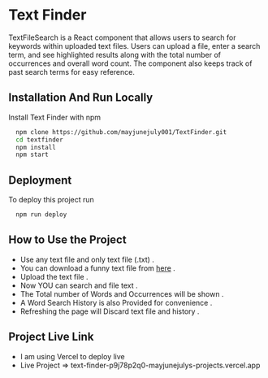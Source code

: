 # Text Finder

TextFileSearch is a React component that allows users to search for keywords within uploaded text files. Users can upload a file, enter a search term, and see highlighted results along with the total number of occurrences and overall word count. The component also keeps track of past search terms for easy reference.

## Installation And Run Locally

Install Text Finder with npm

```bash
  npm clone https://github.com/mayjunejuly001/TextFinder.git
  cd textfinder
  npm install
  npm start
```

## Deployment

To deploy this project run

```bash
  npm run deploy
```

## How to Use the Project

- Use any text file and only text file (.txt) .
- You can download a funny text file from [here](https://filetransfer.io/data-package/JMpfCCCW#link) .
- Upload the text file .
- Now YOU can search and file text .
- The Total number of Words and Occurrences will be shown .
- A Word Search History is also Provided for convenience .
- Refreshing the page will Discard text file and history .

## Project Live Link

- I am using Vercel to deploy live
- Live Project => text-finder-p9j78p2q0-mayjunejulys-projects.vercel.app
